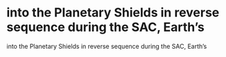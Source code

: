# into the Planetary Shields in reverse sequence during the SAC, Earth’s

into the Planetary Shields in reverse sequence during the SAC, Earth’s
